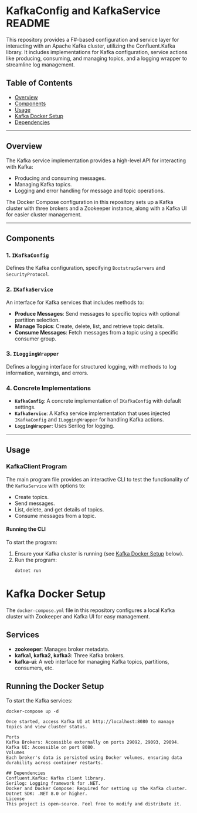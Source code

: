 # KafkaConfig and KafkaService README

This repository provides a F#-based configuration and service layer for interacting with an Apache Kafka cluster, utilizing the Confluent.Kafka library. It includes implementations for Kafka configuration, service actions like producing, consuming, and managing topics, and a logging wrapper to streamline log management.

## Table of Contents
- [Overview](#overview)
- [Components](#components)
- [Usage](#usage)
- [Kafka Docker Setup](#kafka-docker-setup)
- [Dependencies](#dependencies)

---

## Overview

The Kafka service implementation provides a high-level API for interacting with Kafka:
- Producing and consuming messages.
- Managing Kafka topics.
- Logging and error handling for message and topic operations.

The Docker Compose configuration in this repository sets up a Kafka cluster with three brokers and a Zookeeper instance, along with a Kafka UI for easier cluster management.

---

## Components

### 1. **`IKafkaConfig`**
Defines the Kafka configuration, specifying `BootstrapServers` and `SecurityProtocol`.

### 2. **`IKafkaService`**
An interface for Kafka services that includes methods to:
   - **Produce Messages**: Send messages to specific topics with optional partition selection.
   - **Manage Topics**: Create, delete, list, and retrieve topic details.
   - **Consume Messages**: Fetch messages from a topic using a specific consumer group.

### 3. **`ILoggingWrapper`**
Defines a logging interface for structured logging, with methods to log information, warnings, and errors.

### 4. **Concrete Implementations**
   - **`KafkaConfig`**: A concrete implementation of `IKafkaConfig` with default settings.
   - **`KafkaService`**: A Kafka service implementation that uses injected `IKafkaConfig` and `ILoggingWrapper` for handling Kafka actions.
   - **`LoggingWrapper`**: Uses Serilog for logging.

---

## Usage

### KafkaClient Program

The main program file provides an interactive CLI to test the functionality of the `KafkaService` with options to:
- Create topics.
- Send messages.
- List, delete, and get details of topics.
- Consume messages from a topic.

#### Running the CLI
To start the program:
1. Ensure your Kafka cluster is running (see [Kafka Docker Setup](#kafka-docker-setup) below).
2. Run the program:
   ```shell
   dotnet run

# Kafka Docker Setup

The `docker-compose.yml` file in this repository configures a local Kafka cluster with Zookeeper and Kafka UI for easy management.

## Services

- **zookeeper**: Manages broker metadata.
- **kafka1, kafka2, kafka3**: Three Kafka brokers.
- **kafka-ui**: A web interface for managing Kafka topics, partitions, consumers, etc.

## Running the Docker Setup

To start the Kafka services:

```shell
docker-compose up -d

Once started, access Kafka UI at http://localhost:8080 to manage topics and view cluster status.

Ports
Kafka Brokers: Accessible externally on ports 29092, 29093, 29094.
Kafka UI: Accessible on port 8080.
Volumes
Each broker's data is persisted using Docker volumes, ensuring data durability across container restarts.

## Dependencies
Confluent.Kafka: Kafka client library.
Serilog: Logging framework for .NET.
Docker and Docker Compose: Required for setting up the Kafka cluster.
Dotnet SDK: .NET 8.0 or higher.
License
This project is open-source. Feel free to modify and distribute it.
